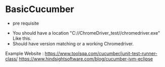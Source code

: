 # BasicCucumber


* pre requisite
 - You should have a location "C://ChromeDriver_test//chromedriver.exe" Like this. 
 - Should have version matching or a working Chromedriver.
 
 Example Website : 
 https://www.toolsqa.com/cucumber/junit-test-runner-class/
 https://www.hindsightsoftware.com/blog/cucumber-jvm-eclipse
